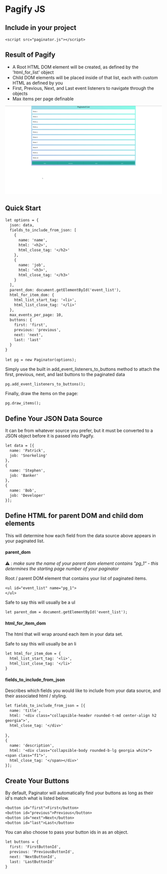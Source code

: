 # Pagify JS

## Include in your project

```
<script src="paginator.js"></script>
```

## Result of Pagify

* A Root HTML DOM element will be created, as defined by the 'html_for_list' object
* Child DOM elements will be placed inside of that list, each with custom HTML as defined by you
* First, Previous, Next, and Last event listeners to navigate through the objects
* Max items per page definable


![Pagify Demo](demo.gif)

## Quick Start
```
let options = {
  json: data,
  fields_to_include_from_json: [
    {
      name: 'name',
      html: '<h2>',
      html_close_tag: '</h2>'
    },
    {
      name: 'job',
      html: '<h3>',
      html_close_tag: '</h3>'
    }
  ],
  parent_dom: document.getElementById('event_list'),
  html_for_item_dom: {
    html_list_start_tag: '<li>',
    html_list_close_tag: '</li>'
  },
  max_events_per_page: 10,
  buttons: {
    first: 'first',
    previous: 'previous',
    next: 'next',
    last: 'last'
  }
}

let pg = new Paginator(options);

```

Simply use the built in add_event_listeners_to_buttons method to attach the first, previous, next, and last buttons to the paginated data
```
pg.add_event_listeners_to_buttons();
```
Finally, draw the items on the page:
```
pg.draw_items();
```
## Define Your JSON Data Source

It can be from whatever source you prefer, but it must be converted to a JSON object before it is passed into Pagify.

```
let data = [{
  name: 'Patrick',
  job: 'Snorkeling'
},
{
  name: 'Stephen',
  job: 'Banker'
},
{
  name: 'Bob',
  job: 'Developer'
}];
```

## Define HTML for parent DOM and child dom elements

This will determine how each field from the data source above appears in your paginated list.


#### parent_dom
:warning: *: make sure the name of your parent dom element contains "pg_1" - this determines the starting page number of your paginator*

Root / parent DOM element that contains your list of paginated items.

```
<ul id="event_list" name="pg_1">
</ul>
```

Safe to say this will usually be a ul

```
let parent_dom = document.getElementById('event_list');
```

#### html_for_item_dom

The html that will wrap around each item in your data set.

Safe to say this will usually be an li
```
let html_for_item_dom = {
  html_list_start_tag: '<li>',
  html_list_close_tag: '</li>'
}
```


#### fields_to_include_from_json
Describes which fields you would like to include from your data source, and their associated html / styling.
```
let fields_to_include_from_json = [{
  name: 'title',
  html: '<div class="collapsible-header rounded-t-md center-align h2 georgia">',
  html_close_tag: '</div>'

},
{
  name: 'description',
  html: '<div class="collapsible-body rounded-b-lg georgia white"><span class="f1">',
  html_close_tag: '</span></div>'
}];

```
## Create Your Buttons

By default, Paginator will automatically find your buttons as long as their id's match what is listed below.

```
<button id="first">First</button>
<button id="previous">Previous</button>
<button id="next">Next</button>
<button id="last">Last</button>
```

You can also choose to pass your button ids in as an object.

```
let buttons = {
  first: 'FirstButtonId',
  previous: 'PreviousButtonId',
  next: 'NextButtonId',
  last: 'LastButtonId'
}
```
